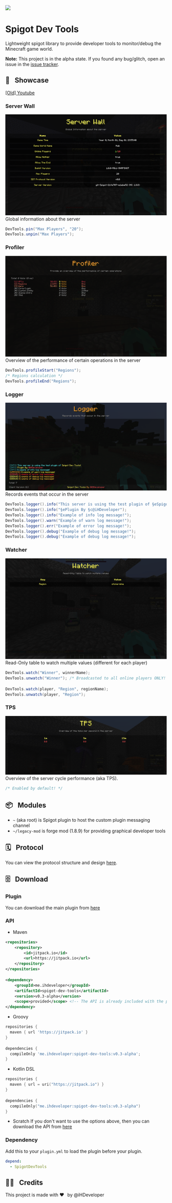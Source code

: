 [![](https://jitpack.io/v/iHDeveloper/spigot-dev-tools.svg)](https://jitpack.io/#iHDeveloper/spigot-dev-tools)
# Spigot Dev Tools
Lightweight spigot library to provide developer tools to monitor/debug the Minecraft game world.

**Note:** This project is in the alpha state.
If you found any bug/glitch, open an issue in the [issue tracker](https://github.com/iHDeveloper/spigot-dev-tools/issues).

## 🌃⠀Showcase
[[Old] Youtube](https://youtu.be/BXlPDq4DVlw)

### Server Wall
![Server Wall](./img/server-wall.png)
Global information about the server
```java
DevTools.pin("Max Players", "20");
DevTools.unpin("Max Players");
```

### Profiler
![Profiler](./img/profiler.png)
Overview of the performance of certain operations in the server
```java
DevTools.profileStart("Regions");
/* Regions calculation */
DevTools.profileEnd("Regions");
```

### Logger
![Logger](./img/logger.png)
Records events that occur in the server
```java
DevTools.logger().info("This server is using the test plugin of §eSpigot Dev Tools!");
DevTools.logger().info("§ePlugin By §c@iHDeveloper");
DevTools.logger().info("Example of info log message!");
DevTools.logger().warn("Example of warn log message!");
DevTools.logger().err("Example of error log message!");
DevTools.logger().debug("Example of debug log message!");
DevTools.logger().debug("Example of debug log message!");
```

### Watcher
![Watcher](./img/watcher.png)
Read-Only table to watch multiple values (different for each player)
```java
DevTools.watch("Winner", winnerName);
DevTools.unwatch("Winner"); /* Broadcasted to all online players ONLY! */

DevTools.watch(player, "Region", regionName);
DevTools.unwatch(player, "Region");
```

### TPS
![TPS](./img/tps.png)
Overview of the server cycle performance (aka TPS).
```java
/* Enabled by default! */
```

## 📦⠀Modules
- `~` (aka root) is Spigot plugin to host the custom plugin messaging channel
- `~/legacy-mod` is forge mod (1.8.9) for providing graphical developer tools

## 🗓⠀Protocol
You can view the protocol structure and design [here](./PROTOCOL.md).

## 🗄⠀Download
### Plugin
You can download the main plugin from [here](https://github.com/iHDeveloper/spigot-dev-tools/releases/tag/v0.3-alpha)
### API
- Maven
```xml
<repositories>
    <repository>
        <id>jitpack.io</id>
        <url>https://jitpack.io</url>
    </repository>
</repositories>

<dependency>
    <groupId>me.ihdeveloper</groupId>
    <artifactId>spigot-dev-tools</artifactId>
    <version>v0.3-alpha</version>
    <scope>provided</scope> <!-- The API is already included with the plugin -->
</dependency>
```

- Groovy
```groovy
repositories {
  maven { url 'https://jitpack.io' }
}

dependencies {
  compileOnly 'me.ihdeveloper:spigot-dev-tools:v0.3-alpha';
}
```

- Kotlin DSL
```kotlin
repositories {
  maven { url = uri("https://jitpack.io") }
}

dependencies {
  compileOnly("me.ihdeveloper:spigot-dev-tools:v0.3-alpha")
}
```

- Scratch
  If you don't want to use the options above, then you can download the API from [here](https://github.com/iHDeveloper/spigot-dev-tools/releases/tag/v0.3-alpha)

### Dependency
Add this to your `plugin.yml` to load the plugin before your plugin.
```yml
depend:
  - SpigotDevTools
```

## 👨‍💻⠀Credits
This project is made with ❤️⠀by @iHDeveloper
